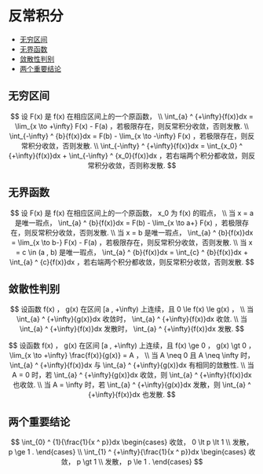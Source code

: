 # 反常积分

* [无穷区间](#无穷区间)
* [无界函数](#无界函数)
* [敛散性判别](#敛散性判别)
* [两个重要结论](#两个重要结论)

## 无穷区间

$$
设 F(x) 是 f(x) 在相应区间上的一个原函数，
\\
\int_{a} ^ {+\infty}{f(x)}dx = \lim_{x \to +\infty} F(x) - F(a) ，若极限存在，则反常积分收敛，否则发散.
\\
\int_{-\infty} ^ {b}{f(x)}dx = F(b) - \lim_{x \to -\infty} F(x) ，若极限存在，则反常积分收敛，否则发散.
\\
\int_{-\infty} ^ {+\infty}{f(x)}dx = \int_{x_0} ^ {+\infty}{f(x)}dx + \int_{-\infty} ^ {x_0}{f(x)}dx ，若右端两个积分都收敛，则反常积分收敛，否则称发散.
$$

## 无界函数

$$
设 F(x) 是 f(x) 在相应区间上的一个原函数， x_0 为 f(x) 的瑕点，
\\
当 x = a 是唯一瑕点， \int_{a} ^ {b}{f(x)}dx = F(b) - \lim_{x \to a+} F(x) ，若极限存在，则反常积分收敛，否则发散.
\\
当 x = b 是唯一瑕点， \int_{a} ^ {b}{f(x)}dx = \lim_{x \to b-} F(x) - F(a) ，若极限存在，则反常积分收敛，否则发散.
\\
当 x = c \in (a , b) 是唯一瑕点， \int_{a} ^ {b}{f(x)}dx = \int_{c} ^ {b}{f(x)}dx + \int_{a} ^ {c}{f(x)}dx ，若右端两个积分都收敛，则反常积分收敛，否则发散.
$$

## 敛散性判别

$$
设函数 f(x) ， g(x) 在区间 [a , +\infty) 上连续，且 0 \le f(x) \le g(x) ，
\\
当 \int_{a} ^ {+\infty}{g(x)}dx 收敛时， \int_{a} ^ {+\infty}{f(x)}dx 收敛.
\\
当 \int_{a} ^ {+\infty}{f(x)}dx 发散时， \int_{a} ^ {+\infty}{f(x)}dx 发散.
$$

$$
设函数 f(x) ， g(x) 在区间 [a , +\infty) 上连续，且 f(x) \ge 0 ， g(x) \gt 0 ， \lim_{x \to +\infty} \frac{f(x)}{g(x)} = A ，
\\
当 A \neq 0 且 A \neq \infty 时， \int_{a} ^ {+\infty}{f(x)}dx 与 \int_{a} ^ {+\infty}{g(x)}dx 有相同的敛散性.
\\
当 A = 0 时，若 \int_{a} ^ {+\infty}{g(x)}dx 收敛，则 \int_{a} ^ {+\infty}{f(x)}dx 也收敛.
\\
当 A = \infty 时，若 \int_{a} ^ {+\infty}{g(x)}dx 发散，则 \int_{a} ^ {+\infty}{f(x)}dx 也发散.
$$

## 两个重要结论

$$
\int_{0} ^ {1}{\frac{1}{x ^ p}}dx
\begin{cases}
收敛， 0 \lt p \lt 1 \\
发散， p \ge 1 .
\end{cases}
\\
\int_{1} ^ {+\infty}{\frac{1}{x ^ p}}dx
\begin{cases}
收敛， p \gt 1 \\
发散， p \le 1 .
\end{cases}
$$



